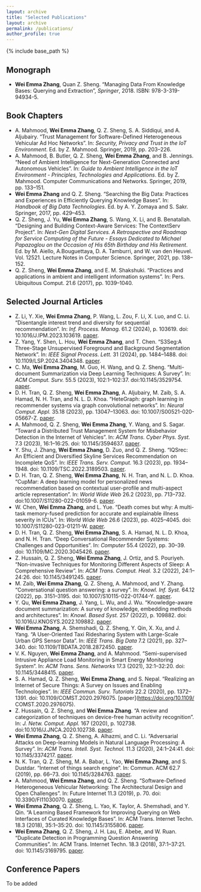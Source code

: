 ```yaml
---
layout: archive
title: "Selected Publications"
layout: archive
permalink: /publications/
author_profile: true
---
```


{% include base_path %}

## Monograph
- <b>Wei Emma Zhang</b>, Quan Z. Sheng. “Managing Data From Knowledge Bases:  Querying and Extraction”, *Springer*, 2018. ISBN: 978-3-319-94934-5.
  
## Book Chapters
- A. Mahmood, <b>Wei Emma Zhang</b>, Q. Z. Sheng, S. A. Siddiqui, and A. Aljubairy. “Trust Management for Software-Defined Heterogeneous Vehicular Ad Hoc Networks”. In: *Security, Privacy and Trust in the IoT Environment*. Ed. by Z.
Mahmood. Springer, 2019, pp. 203–226.
- A. Mahmood, B. Butler, Q. Z. Sheng, <b>Wei Emma Zhang</b>, and B. Jennings. “Need of Ambient Intelligence for Next-Generation Connected and Autonomous Vehicles”. In: *Guide to Ambient Intelligence in the IoT Environment - Principles, Technologies and Applications*. Ed. by Z. Mahmood. Computer Communications and Networks. Springer, 2019, pp. 133–151. 
- <b>Wei Emma Zhang</b> and Q. Z. Sheng. “Searching the Big Data: Practices and Experiences in Efficiently Querying Knowledge Bases”. In: *Handbook of Big Data Technologies*. Ed. by A. Y. Zomaya and S. Sakr. Springer, 2017, pp. 429–453.
- Q. Z. Sheng, J. Yu, <b>Wei Emma Zhang</b>, S. Wang, X. Li, and B. Benatallah. “Designing and Building Context-Aware Services: The ContextServ Project”. In: *Next-Gen Digital Services. A Retrospective and Roadmap for Service Computing of the Future - Essays Dedicated to Michael Papazoglou on the Occasion of His 65th Birthday and His Retirement*. Ed. by M. Aiello, A.Bouguettaya, D. A. Tamburri, and W. van den Heuvel. Vol. 12521. Lecture Notes in Computer Science. Springer, 2021, pp. 138–152.
- Q. Z. Sheng, <b>Wei Emma Zhang</b>, and E. M. Shakshuki. “Practices and applications in ambient and intelligent information systems”. In: Pers. Ubiquitous Comput. 21.6 (2017), pp. 1039–1040.

## Selected Journal Articles

- Z. Li, Y. Xie, <b>Wei Emma Zhang</b>, P. Wang, L. Zou, F. Li, X. Luo, and C. Li. “Disentangle interest trend and diversity for sequential recommendation”. In: *Inf. Process. Manag.* 61.2 (2024), p. 103619. doi: 10.1016/J.IPM.2023.103619. [paper](https://doi.org/10.1016/j.ipm.2023.103619).
- Z. Yang, Y. Shen, L. Hou, <b>Wei Emma Zhang</b>, and T. Chen. “S3Seg:A Three-Stage Unsupervised Foreground and Background Segmentation Network”. In: *IEEE Signal Process. Lett.* 31 (2024), pp. 1484–1488. doi: 10.1109/LSP.2024.3404348. [paper](https://doi.org/10.1109/LSP.2024.3404348).
- C. Ma, <b>Wei Emma Zhang</b>, M. Guo, H. Wang, and Q. Z. Sheng. “Multi-document Summarization via Deep Learning Techniques: A Survey”. In: *ACM Comput. Surv.* 55.5 (2023), 102:1–102:37. doi:10.1145/3529754. [paper](https://doi.org/10.1145/3529754.1).
- D. H. Tran, Q. Z. Sheng, <b>Wei Emma Zhang</b>, A. Aljubairy, M. Zaib, S. A. Hamad, N. H. Tran, and N. L. D. Khoa. “HeteGraph: graph learning in recommender systems via graph convolutional networks”. In: *Neural Comput. Appl.* 35.18 (2023), pp. 13047–13063. doi: 10.1007/S00521-020-05667-Z. [paper](https://doi.org/10.1007/s00521-020-05667-z).
- A. Mahmood, Q. Z. Sheng, <b>Wei Emma Zhang</b>, Y. Wang, and S. Sagar. “Toward a Distributed Trust Management System for Misbehavior Detection in the Internet of Vehicles”. In: *ACM Trans. Cyber Phys. Syst.* 7.3 (2023), 16:1–16:25. doi: 10.1145/3594637. [paper](https://doi.org/10.1145/3594637). 
- Y. Shu, J. Zhang, <b>Wei Emma Zhang</b>, D. Zuo, and Q. Z. Sheng. “IQSrec: An Efficient and Diversified Skyline Services Recommendation on Incomplete QoS”. In: *IEEE Trans. Serv. Comput.* 16.3 (2023), pp. 1934–1948. doi: 10.1109/TSC.2022.3189503. [paper](https://doi.org/10.1109/TSC.2022.3189503).
- D. H. Tran, Q. Z. Sheng, <b>Wei Emma Zhang</b>, N. H. Tran, and N. L. D. Khoa. “CupMar: A deep learning model for personalized news recommendation based on contextual user-profile and multi-aspect article representation”. In: *World Wide Web* 26.2 (2023), pp. 713–732. doi:10.1007/S11280-022-01059-6. [paper](https://doi.org/10.1007/s11280-022-01059-6).
- W. Chen, <b>Wei Emma Zhang</b>, and L. Yue. “Death comes but why: A multi-task memory-fused prediction for accurate and explainable illness severity in ICUs”. In: *World Wide Web* 26.6 (2023), pp. 4025–4045. doi: 10.1007/S11280-023-01211-W. [paper](https://doi.org/10.1007/s11280-023-01211-w).
- D. H. Tran, Q. Z. Sheng, <b>Wei Emma Zhang</b>, S. A. Hamad, N. L. D. Khoa, and N. H. Tran. “Deep Conversational Recommender Systems: Challenges and Opportunities”. In: *Computer* 55.4 (2022), pp. 30–39. doi: 10.1109/MC.2020.3045426. [paper](https://doi.org/10.1109/MC.2020.3045426).
- Z. Hussain, Q. Z. Sheng, <b>Wei Emma Zhang</b>, J. Ortiz, and S. Pouriyeh. “Non-invasive Techniques for Monitoring Different Aspects of Sleep: A Comprehensive Review”. In: *ACM Trans. Comput. Heal.* 3.2 (2022), 24:1–24:26. doi: 10.1145/3491245. [paper](https://doi.org/10.1145/3491245).
- M. Zaib, <b>Wei Emma Zhang</b>, Q. Z. Sheng, A. Mahmood, and Y. Zhang. “Conversational question answering: a survey”. In: *Knowl. Inf. Syst.* 64.12 (2022), pp. 3151–3195. doi: 10.1007/S10115-022-01744-Y. [paper](https://doi.org/10.1007/s10115-022-01744-y).
- Y. Qu, <b>Wei Emma Zhang</b>, J. Yang, L. Wu, and J. Wu. “Knowledge-aware document summarization: A survey of knowledge, embedding methods and architectures”. In: *Knowl. Based Syst.* 257 (2022), p. 109882. doi: 10.1016/J.KNOSYS.2022.109882. [paper](https://doi.org/10.1016/j.knosys.2022.109882).
- <b>Wei Emma Zhang</b>, A. Shemshadi, Q. Z. Sheng, Y. Qin, X. Xu, and J. Yang. “A User-Oriented Taxi Ridesharing System with Large-Scale Urban GPS Sensor Data”. In: *IEEE Trans. Big Data* 7.2 (2021), pp. 327–340. doi: 10.1109/TBDATA.2018.2872450. [paper](https://doi.org/10.1109/TBDATA.2018.2872450).
- V. K. Nguyen, <b>Wei Emma Zhang</b>, and A. Mahmood. “Semi-supervised Intrusive Appliance Load Monitoring in Smart Energy Monitoring System”. In: *ACM Trans. Sens. Networks* 17.3 (2021), 32:1–32:20. doi: 10.1145/3448415. [paper](https://doi.org/10.1145/3448415).
- S. A. Hamad, Q. Z. Sheng, <b>Wei Emma Zhang</b>, and S. Nepal. “Realizing an Internet of Secure Things: A Survey on Issues and Enabling Technologies”. In: *IEEE Commun. Surv. Tutorials* 22.2 (2020), pp. 1372–1391. doi: 10.1109/COMST.2020.2976075. [paper](https://doi.org/10.1109/ COMST.2020.2976075).
- Z. Hussain, Q. Z. Sheng, and <b>Wei Emma Zhang</b>. “A review and categorization of techniques on device-free human activity recognition”. In: *J. Netw. Comput. Appl.* 167 (2020), p. 102738. doi:10.1016/J.JNCA.2020.102738. [paper](https://doi.org/10.1016/j.jnca.2020.102738).
- <b>Wei Emma Zhang</b>, Q. Z. Sheng, A. Alhazmi, and C. Li. “Adversarial Attacks on Deep-learning Models in Natural Language Processing: A Survey”. In: *ACM Trans. Intell. Syst. Technol.* 11.3 (2020), 24:1–24:41. doi: 10.1145/3374217. [paper](https://doi.org/10.1145/3374217).
- N. K. Tran, Q. Z. Sheng, M. A. Babar, L. Yao, <b>Wei Emma Zhang</b>, and S. Dustdar. “Internet of things search engine”. In: Commun. ACM 62.7 (2019), pp. 66–73. doi: 10.1145/3284763. [paper](https://doi.org/10.1145/3284763).
- A. Mahmood, <b>Wei Emma Zhang</b>, and Q. Z. Sheng. “Software-Defined Heterogeneous Vehicular Networking: The Architectural Design and Open Challenges”. In: Future Internet 11.3 (2019), p. 70. doi: 10.3390/FI11030070. [paper](https://doi.org/10.3390/fi11030070).
- <b>Wei Emma Zhang</b>, Q. Z. Sheng, L. Yao, K. Taylor, A. Shemshadi, and Y. Qin. “A Learning Based Framework for Improving Querying on Web Interfaces of Curated Knowledge Bases”. In: ACM Trans. Internet Techn. 18.3 (2018), 35:1–35:20. doi: 10.1145/3155806. [paper](https://doi.org/10.1145/3155806).
- <b>Wei Emma Zhang</b>, Q. Z. Sheng, J. H. Lau, E. Abebe, and W. Ruan. “Duplicate Detection in Programming Question Answering Communities”. In: ACM Trans. Internet Techn. 18.3 (2018), 37:1–37:21. doi: 10.1145/3169795. [paper](https://doi.org/10.1145/3169795).
 
## Conference Papers
To be added 

